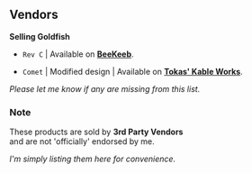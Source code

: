 
[BeeKeeb]: https://shop.beekeeb.com/product/goldfish-rev-c-open-source-pro-micro-replacement/
[Tokas' Kable Works]: https://shop.tokas.co.uk/product/comet-usb-c-microcontroller/

<!----------------------------------------------------------------------------->

## Vendors

**Selling Goldfish**

- `Rev C` \| Available on **[BeeKeeb]**.

- `Comet` \| Modified design \| Available on **[Tokas' Kable Works]**.

*Please let me know if any are missing from this list.*

### Note

These products are sold by **3rd Party Vendors** <br>
and are not 'officially' endorsed by me. <br>

*I'm simply listing them here for convenience.*
